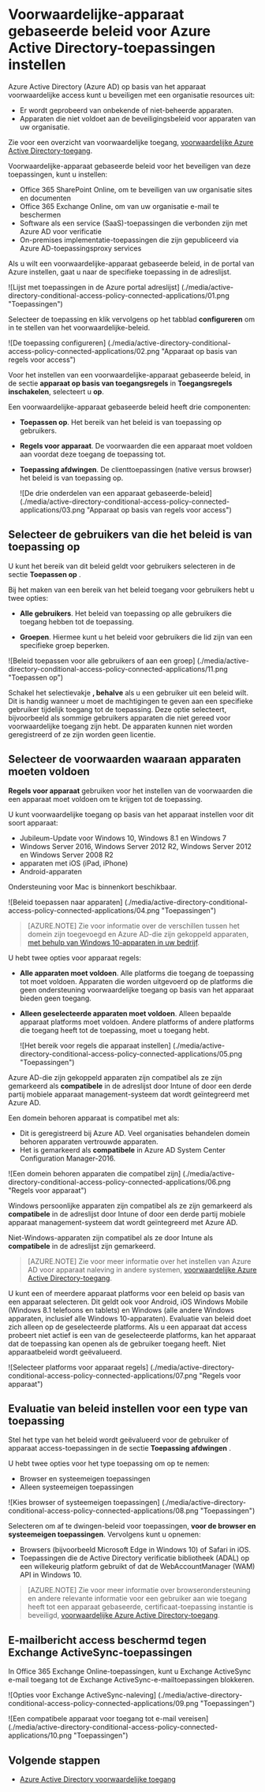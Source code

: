 <properties
    pageTitle="Voorwaardelijke-apparaat gebaseerde beleid voor Azure Active Directory-toepassingen instellen | Microsoft Azure"
    description="Stel voorwaardelijke-apparaat gebaseerde beleid voor Azure AD-toepassingen."
    services="active-directory"
    documentationCenter=""
    authors="markusvi"
    manager="femila"
    editor=""/>

<tags
    ms.service="active-directory"
    ms.workload="identity"
    ms.tgt_pltfrm="na"
    ms.devlang="na"
    ms.topic="article"
    ms.date="09/14/2016"
    ms.author="markvi"/>


# <a name="set-device-based-conditional-access-policy-for-azure-active-directory-connected-applications"></a>Voorwaardelijke-apparaat gebaseerde beleid voor Azure Active Directory-toepassingen instellen


Azure Active Directory (Azure AD) op basis van het apparaat voorwaardelijke access kunt u beveiligen met een organisatie resources uit:

- Er wordt geprobeerd van onbekende of niet-beheerde apparaten.
- Apparaten die niet voldoet aan de beveiligingsbeleid voor apparaten van uw organisatie.

Zie voor een overzicht van voorwaardelijke toegang, [voorwaardelijke Azure Active Directory-toegang](active-directory-conditional-access.md).

Voorwaardelijke-apparaat gebaseerde beleid voor het beveiligen van deze toepassingen, kunt u instellen:

- Office 365 SharePoint Online, om te beveiligen van uw organisatie sites en documenten
- Office 365 Exchange Online, om van uw organisatie e-mail te beschermen
- Software als een service (SaaS)-toepassingen die verbonden zijn met Azure AD voor verificatie
- On-premises implementatie-toepassingen die zijn gepubliceerd via Azure AD-toepassingsproxy services

Als u wilt een voorwaardelijke-apparaat gebaseerde beleid, in de portal van Azure instellen, gaat u naar de specifieke toepassing in de adreslijst.


  ![Lijst met toepassingen in de Azure portal adreslijst] (./media/active-directory-conditional-access-policy-connected-applications/01.png "Toepassingen")


Selecteer de toepassing en klik vervolgens op het tabblad **configureren** om in te stellen van het voorwaardelijke-beleid.  


  ![De toepassing configureren] (./media/active-directory-conditional-access-policy-connected-applications/02.png "Apparaat op basis van regels voor access")




Voor het instellen van een voorwaardelijke-apparaat gebaseerde beleid, in de sectie **apparaat op basis van toegangsregels** in **Toegangsregels inschakelen**, selecteert u **op**.

Een voorwaardelijke-apparaat gebaseerde beleid heeft drie componenten:

- **Toepassen op**. Het bereik van het beleid is van toepassing op gebruikers.

- **Regels voor apparaat**. De voorwaarden die een apparaat moet voldoen aan voordat deze toegang de toepassing tot.

- **Toepassing afdwingen**. De clienttoepassingen (native versus browser) het beleid is van toepassing op.

  ![De drie onderdelen van een apparaat gebaseerde-beleid] (./media/active-directory-conditional-access-policy-connected-applications/03.png "Apparaat op basis van regels voor access")


## <a name="select-the-users-the-policy-applies-to"></a>Selecteer de gebruikers van die het beleid is van toepassing op

U kunt het bereik van dit beleid geldt voor gebruikers selecteren in de sectie **Toepassen op** .

Bij het maken van een bereik van het beleid toegang voor gebruikers hebt u twee opties:

- **Alle gebruikers**. Het beleid van toepassing op alle gebruikers die toegang hebben tot de toepassing.

- **Groepen**. Hiermee kunt u het beleid voor gebruikers die lid zijn van een specifieke groep beperken.

![Beleid toepassen voor alle gebruikers of aan een groep] (./media/active-directory-conditional-access-policy-connected-applications/11.png "Toepassen op")


 Schakel het selectievakje **, behalve** als u een gebruiker uit een beleid wilt. Dit is handig wanneer u moet de machtigingen te geven aan een specifieke gebruiker tijdelijk toegang tot de toepassing. Deze optie selecteert, bijvoorbeeld als sommige gebruikers apparaten die niet gereed voor voorwaardelijke toegang zijn hebt. De apparaten kunnen niet worden geregistreerd of ze zijn worden geen licentie.


## <a name="select-the-conditions-that-devices-must-meet"></a>Selecteer de voorwaarden waaraan apparaten moeten voldoen

**Regels voor apparaat** gebruiken voor het instellen van de voorwaarden die een apparaat moet voldoen om te krijgen tot de toepassing.

U kunt voorwaardelijke toegang op basis van het apparaat instellen voor dit soort apparaat:

- Jubileum-Update voor Windows 10, Windows 8.1 en Windows 7
- Windows Server 2016, Windows Server 2012 R2, Windows Server 2012 en Windows Server 2008 R2
- apparaten met iOS (iPad, iPhone)
- Android-apparaten

Ondersteuning voor Mac is binnenkort beschikbaar.

  ![Beleid toepassen naar apparaten] (./media/active-directory-conditional-access-policy-connected-applications/04.png "Toepassingen")

 >[AZURE.NOTE] Zie voor informatie over de verschillen tussen het domein zijn toegevoegd en Azure AD-die zijn gekoppeld apparaten, [met behulp van Windows 10-apparaten in uw bedrijf](active-directory-azureadjoin-windows10-devices.md).

U hebt twee opties voor apparaat regels:

- **Alle apparaten moet voldoen**. Alle platforms die toegang de toepassing tot moet voldoen. Apparaten die worden uitgevoerd op de platforms die geen ondersteuning voorwaardelijke toegang op basis van het apparaat bieden geen toegang.

- **Alleen geselecteerde apparaten moet voldoen**. Alleen bepaalde apparaat platforms moet voldoen. Andere platforms of andere platforms die toegang heeft tot de toepassing, moet u toegang hebt.

  ![Het bereik voor regels die apparaat instellen] (./media/active-directory-conditional-access-policy-connected-applications/05.png "Toepassingen")

Azure AD-die zijn gekoppeld apparaten zijn compatibel als ze zijn gemarkeerd als **compatibele** in de adreslijst door Intune of door een derde partij mobiele apparaat management-systeem dat wordt geïntegreerd met Azure AD.

Een domein behoren apparaat is compatibel met als:

- Dit is geregistreerd bij Azure AD. Veel organisaties behandelen domein behoren apparaten vertrouwde apparaten.
- Het is gemarkeerd als **compatibele** in Azure AD System Center Configuration Manager-2016.

 ![Een domein behoren apparaten die compatibel zijn] (./media/active-directory-conditional-access-policy-connected-applications/06.png "Regels voor apparaat")

Windows persoonlijke apparaten zijn compatibel als ze zijn gemarkeerd als **compatibele** in de adreslijst door Intune of door een derde partij mobiele apparaat management-systeem dat wordt geïntegreerd met Azure AD.

Niet-Windows-apparaten zijn compatibel als ze door Intune als **compatibele** in de adreslijst zijn gemarkeerd.

 >[AZURE.NOTE] Zie voor meer informatie over het instellen van Azure AD voor apparaat naleving in andere systemen, [voorwaardelijke Azure Active Directory-toegang](active-directory-conditional-access.md).


U kunt een of meerdere apparaat platforms voor een beleid op basis van een apparaat selecteren. Dit geldt ook voor Android, iOS Windows Mobile (Windows 8.1 telefoons en tablets) en Windows (alle andere Windows apparaten, inclusief alle Windows 10-apparaten).
Evaluatie van beleid doet zich alleen op de geselecteerde platforms. Als u een apparaat dat access probeert niet actief is een van de geselecteerde platforms, kan het apparaat dat de toepassing kan openen als de gebruiker toegang heeft. Niet apparaatbeleid wordt geëvalueerd.

![Selecteer platforms voor apparaat regels] (./media/active-directory-conditional-access-policy-connected-applications/07.png "Regels voor apparaat")


## <a name="set-policy-evaluation-for-a-type-of-application"></a>Evaluatie van beleid instellen voor een type van toepassing

Stel het type van het beleid wordt geëvalueerd voor de gebruiker of apparaat access-toepassingen in de sectie **Toepassing afdwingen** .

U hebt twee opties voor het type toepassing om op te nemen:

- Browser en systeemeigen toepassingen
- Alleen systeemeigen toepassingen

![Kies browser of systeemeigen toepassingen] (./media/active-directory-conditional-access-policy-connected-applications/08.png "Toepassingen")

Selecteren om af te dwingen-beleid voor toepassingen, **voor de browser en systeemeigen toepassingen**. Vervolgens kunt u opnemen:

- Browsers (bijvoorbeeld Microsoft Edge in Windows 10) of Safari in iOS.
- Toepassingen die de Active Directory verificatie bibliotheek (ADAL) op een willekeurig platform gebruikt of dat de WebAccountManager (WAM) API in Windows 10.

>[AZURE.NOTE] Zie voor meer informatie over browserondersteuning en andere relevante informatie voor een gebruiker aan wie toegang heeft tot een apparaat gebaseerde, certificaat-toepassing instantie is beveiligd, [voorwaardelijke Azure Active Directory-toegang](active-directory-conditional-access.md).

## <a name="help-protect-email-access-from-exchange-activesync-based-applications"></a>E-mailbericht access beschermd tegen Exchange ActiveSync-toepassingen

In Office 365 Exchange Online-toepassingen, kunt u Exchange ActiveSync e-mail toegang tot de Exchange ActiveSync-e-mailtoepassingen blokkeren.

![Opties voor Exchange ActiveSync-naleving] (./media/active-directory-conditional-access-policy-connected-applications/09.png "Toepassingen")

![Een compatibele apparaat voor toegang tot e-mail vereisen] (./media/active-directory-conditional-access-policy-connected-applications/10.png "Toepassingen")


## <a name="next-steps"></a>Volgende stappen

- [Azure Active Directory voorwaardelijke toegang](active-directory-conditional-access.md)
